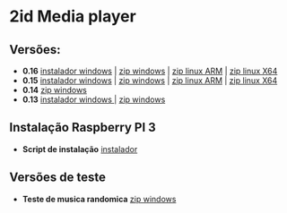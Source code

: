 # 2id Media player  
  
## Versões:

* **0.16** [instalador windows](http://popmuzserver.cloudapp.net/player/player2id.v0.16.exe) | [zip windows](http://popmuzserver.cloudapp.net/player/2idplayer.v0.16.windows.zip) | [zip linux ARM](http://popmuzserver.cloudapp.net/player/2idplayer.v0.16.linux.arm.zip) | [zip linux X64](http://popmuzserver.cloudapp.net/player/2idplayer.v0.16.linux.x64.zip)  
* **0.15** [instalador windows](http://popmuzserver.cloudapp.net/player/player2id.v0.15.exe) | [zip windows](http://popmuzserver.cloudapp.net/player/2idplayer.v0.15.windows.zip) | [zip linux ARM](http://popmuzserver.cloudapp.net/player/2idplayer.v0.15.linux.arm.zip) | [zip linux X64](http://popmuzserver.cloudapp.net/player/2idplayer.v0.15.linux.x64.zip)
* **0.14** [zip windows](http://popmuzserver.cloudapp.net/player/2idplayer.v0.14.windows.zip)
* **0.13** [instalador windows ](http://popmuzserver.cloudapp.net/player/player2id.v0.13.exe) | [zip windows](http://popmuzserver.cloudapp.net/player/2idplayer.v0.13.windows.zip)  


## Instalação Raspberry PI 3  

* **Script de instalação** [instalador](http://popmuzserver.cloudapp.net/player/install-rapsberry.sh)

## Versões de teste
* **Teste de musica randomica** [zip windows](http://popmuzserver.cloudapp.net/player/player2id.teste-random.zip)
